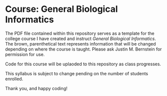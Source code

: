 # Course: General Biological Informatics

The PDF file contained within this repository serves as a template for the college course I have created and instruct _General Biological Informatics_. The brown, parenthetical text represents information that will be changed depending on where the course is taught. Please ask Justin M. Bernstein for permission for use.

Code for this course will be uplaoded to this repository as class progresses.

This syllabus is subject to change pending on the number of students enrolled.

Thank you, and happy coding!
